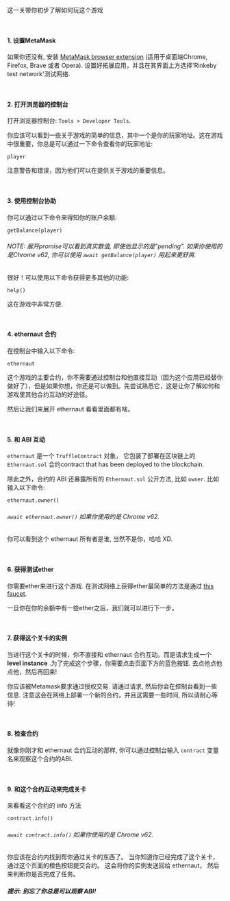 这一关带你初步了解如何玩这个游戏

&nbsp;
#### 1. 设置MetaMask
如果你还没有, 安装 [MetaMask browser extension](https://metamask.io/) (适用于桌面端Chrome, Firefox, Brave 或者 Opera).
设置好拓展应用，并且在其界面上方选择'Rinkeby test network'测试网络.

&nbsp;
#### 2. 打开浏览器的控制台
打开浏览器控制台: `Tools > Developer Tools`.

你应该可以看到一些关于游戏的简单的信息，其中一个是你的玩家地址。这在游戏中很重要，你总是可以通过一下命令查看你的玩家地址:
```
player
```

注意警告和错误，因为他们可以在提供关于游戏的重要信息。

&nbsp;
#### 3. 使用控制台协助

你可以通过以下命令来得知你的账户余额:
```
getBalance(player)
```
###### NOTE: 展开promise可以看到真实数值, 即使他显示的是"pending". 如果你使用的是Chrome v62, 你可以使用 `await getBalance(player)` 用起来更舒爽.

很好！可以使用以下命令获得更多其他的功能:
```
help()
```
这在游戏中非常方便.

&nbsp;
#### 4. ethernaut 合约
在控制台中输入以下命令:
```
ethernaut
```

这个游戏的主要合约，你不需要通过控制台和他直接互动（因为这个应用已经替你做好了），但是如果你想，你还是可以做到。先尝试熟悉它，这是让你了解如何和游戏里其他合约互动的好途径。

然后让我们来展开 ethernaut 看看里面都有啥。

&nbsp;
#### 5. 和 ABI 互动
`ethernaut` 是一个 `TruffleContract` 对象， 它包装了部署在区块链上的 `Ethernaut.sol` 合约contract that has been deployed to the blockchain.

除此之外，合约的 ABI 还暴露所有的 `Ethernaut.sol` 公开方法, 比如 `owner`. 比如输入以下命令:
```
ethernaut.owner()
```
###### `await ethernaut.owner()` 如果你使用的是 Chrome v62.
你可以看到这个 ethernaut 所有者是谁, 当然不是你，哈哈 XD.

&nbsp;
#### 6. 获得测试ether
你需要ether来进行这个游戏. 在测试网络上获得ether最简单的方法是通过 [this faucet](https://faucet.rinkeby.io/).

一旦你在你的余额中有一些ether之后，我们就可以进行下一步。

&nbsp;
#### 7. 获得这个关卡的实例
当进行这个关卡的时候，你不直接和 ethernaut 合约互动。而是请求生成一个 **level instance** .为了完成这个步骤，你需要点击页面下方的蓝色按钮. 去点他点他点他，然后再回来!

你应该被Metamask要求通过授权交易. 请通过请求, 然后你会在控制台看到一些信息. 注意这会在网络上部署一个新的合约，并且这需要一些时间, 所以请耐心等待!

&nbsp;
#### 8. 检查合约
就像你刚才和 ethernaut 合约互动的那样, 你可以通过控制台输入 `contract` 变量名来观察这个合约的ABI.

&nbsp;
#### 9. 和这个合约互动来完成关卡
来看看这个合约的 info 方法
```
contract.info()
```
###### `await contract.info()` 如果你使用的是 Chrome v62.
你应该在合约内找到帮你通过关卡的东西了。
当你知道你已经完成了这个关卡，通过这个页面的橙色按钮提交合约。
这会将你的实例发送回给 ethernaut， 然后来判断你是否完成了任务。



##### 提示: 别忘了你总是可以观察 ABI!
